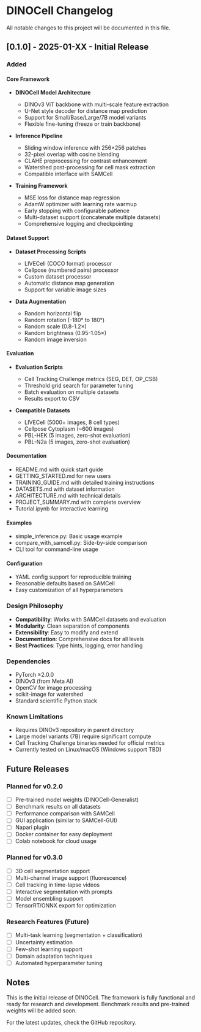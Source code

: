 # DINOCell Changelog

All notable changes to this project will be documented in this file.

## [0.1.0] - 2025-01-XX - Initial Release

### Added

#### Core Framework
- **DINOCell Model Architecture**
  - DINOv3 ViT backbone with multi-scale feature extraction
  - U-Net style decoder for distance map prediction
  - Support for Small/Base/Large/7B model variants
  - Flexible fine-tuning (freeze or train backbone)

- **Inference Pipeline**
  - Sliding window inference with 256×256 patches
  - 32-pixel overlap with cosine blending
  - CLAHE preprocessing for contrast enhancement
  - Watershed post-processing for cell mask extraction
  - Compatible interface with SAMCell

- **Training Framework**
  - MSE loss for distance map regression
  - AdamW optimizer with learning rate warmup
  - Early stopping with configurable patience
  - Multi-dataset support (concatenate multiple datasets)
  - Comprehensive logging and checkpointing

#### Dataset Support
- **Dataset Processing Scripts**
  - LIVECell (COCO format) processor
  - Cellpose (numbered pairs) processor
  - Custom dataset processor
  - Automatic distance map generation
  - Support for variable image sizes

- **Data Augmentation**
  - Random horizontal flip
  - Random rotation (-180° to 180°)
  - Random scale (0.8-1.2×)
  - Random brightness (0.95-1.05×)
  - Random image inversion

#### Evaluation
- **Evaluation Scripts**
  - Cell Tracking Challenge metrics (SEG, DET, OP_CSB)
  - Threshold grid search for parameter tuning
  - Batch evaluation on multiple datasets
  - Results export to CSV

- **Compatible Datasets**
  - LIVECell (5000+ images, 8 cell types)
  - Cellpose Cytoplasm (~600 images)
  - PBL-HEK (5 images, zero-shot evaluation)
  - PBL-N2a (5 images, zero-shot evaluation)

#### Documentation
- README.md with quick start guide
- GETTING_STARTED.md for new users
- TRAINING_GUIDE.md with detailed training instructions
- DATASETS.md with dataset information
- ARCHITECTURE.md with technical details
- PROJECT_SUMMARY.md with complete overview
- Tutorial.ipynb for interactive learning

#### Examples
- simple_inference.py: Basic usage example
- compare_with_samcell.py: Side-by-side comparison
- CLI tool for command-line usage

#### Configuration
- YAML config support for reproducible training
- Reasonable defaults based on SAMCell
- Easy customization of all hyperparameters

### Design Philosophy

- **Compatibility**: Works with SAMCell datasets and evaluation
- **Modularity**: Clean separation of components
- **Extensibility**: Easy to modify and extend
- **Documentation**: Comprehensive docs for all levels
- **Best Practices**: Type hints, logging, error handling

### Dependencies

- PyTorch ≥2.0.0
- DINOv3 (from Meta AI)
- OpenCV for image processing
- scikit-image for watershed
- Standard scientific Python stack

### Known Limitations

- Requires DINOv3 repository in parent directory
- Large model variants (7B) require significant compute
- Cell Tracking Challenge binaries needed for official metrics
- Currently tested on Linux/macOS (Windows support TBD)

## Future Releases

### Planned for v0.2.0

- [ ] Pre-trained model weights (DINOCell-Generalist)
- [ ] Benchmark results on all datasets
- [ ] Performance comparison with SAMCell
- [ ] GUI application (similar to SAMCell-GUI)
- [ ] Napari plugin
- [ ] Docker container for easy deployment
- [ ] Colab notebook for cloud usage

### Planned for v0.3.0

- [ ] 3D cell segmentation support
- [ ] Multi-channel image support (fluorescence)
- [ ] Cell tracking in time-lapse videos
- [ ] Interactive segmentation with prompts
- [ ] Model ensembling support
- [ ] TensorRT/ONNX export for optimization

### Research Features (Future)

- [ ] Multi-task learning (segmentation + classification)
- [ ] Uncertainty estimation
- [ ] Few-shot learning support
- [ ] Domain adaptation techniques
- [ ] Automated hyperparameter tuning

## Notes

This is the initial release of DINOCell. The framework is fully functional and ready for
research and development. Benchmark results and pre-trained weights will be added soon.

For the latest updates, check the GitHub repository.



